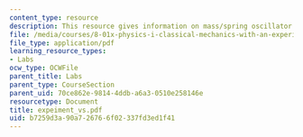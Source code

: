 ```yaml
---
content_type: resource
description: This resource gives information on mass/spring oscillator.
file: /media/courses/8-01x-physics-i-classical-mechanics-with-an-experimental-focus-fall-2002/b7259d3a90a726766f02337fd3ed1f41_expeiment_vs.pdf
file_type: application/pdf
learning_resource_types:
- Labs
ocw_type: OCWFile
parent_title: Labs
parent_type: CourseSection
parent_uid: 70ce862e-9814-4ddb-a6a3-0510e258146e
resourcetype: Document
title: expeiment_vs.pdf
uid: b7259d3a-90a7-2676-6f02-337fd3ed1f41
---
```

